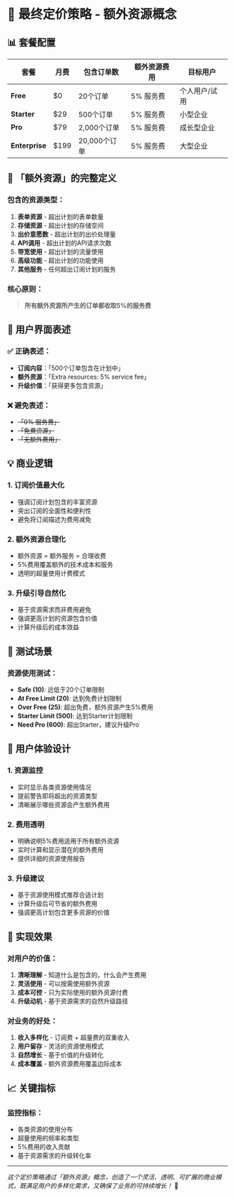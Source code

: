 # 🎯 最终定价策略 - 额外资源概念

## 📊 套餐配置

| 套餐 | 月费 | 包含订单数 | 额外资源费用 | 目标用户 |
|------|------|------------|--------------|----------|
| **Free** | $0 | 20个订单 | 5% 服务费 | 个人用户/试用 |
| **Starter** | $29 | 500个订单 | 5% 服务费 | 小型企业 |
| **Pro** | $79 | 2,000个订单 | 5% 服务费 | 成长型企业 |
| **Enterprise** | $199 | 20,000个订单 | 5% 服务费 | 大型企业 |

## 🔧 「额外资源」的完整定义

### 包含的资源类型：
1. **表单资源** - 超出计划的表单数量
2. **存储资源** - 超出计划的存储空间
3. **出价意愿数** - 超出计划的出价处理量
4. **API调用** - 超出计划的API请求次数
5. **带宽使用** - 超出计划的流量使用
6. **高级功能** - 超出计划的功能使用
7. **其他服务** - 任何超出订阅计划的服务

### 核心原则：
> **所有额外资源所产生的订单都收取5%的服务费**

## 🎨 用户界面表述

### ✅ 正确表述：
- **订阅内容**：「500个订单包含在计划中」
- **额外资源**：「Extra resources: 5% service fee」
- **升级价值**：「获得更多包含资源」

### ❌ 避免表述：
- ~~「0% 服务费」~~
- ~~「免费资源」~~
- ~~「无额外费用」~~

## 💡 商业逻辑

### 1. **订阅价值最大化**
- 强调订阅计划包含的丰富资源
- 突出订阅的全面性和便利性
- 避免将订阅描述为费用减免

### 2. **额外资源合理化**
- 额外资源 = 额外服务 = 合理收费
- 5%费用覆盖额外的技术成本和服务
- 透明的超量使用计费模式

### 3. **升级引导自然化**
- 基于资源需求而非费用避免
- 强调更高计划的资源包含价值
- 计算升级后的成本效益

## 🧪 测试场景

### 资源使用测试：
- **Safe (10)**: 远低于20个订单限制
- **At Free Limit (20)**: 达到免费计划限制
- **Over Free (25)**: 超出免费，额外资源产生5%费用
- **Starter Limit (500)**: 达到Starter计划限制
- **Need Pro (600)**: 超出Starter，建议升级Pro

## 🎯 用户体验设计

### 1. **资源监控**
- 实时显示各类资源使用情况
- 提前警告即将超出的资源类型
- 清晰展示哪些资源会产生额外费用

### 2. **费用透明**
- 明确说明5%费用适用于所有额外资源
- 实时计算和显示潜在的额外费用
- 提供详细的资源使用报告

### 3. **升级建议**
- 基于资源使用模式推荐合适计划
- 计算升级后可节省的额外费用
- 强调更高计划包含更多资源的价值

## 🚀 实现效果

### 对用户的价值：
1. **清晰理解** - 知道什么是包含的，什么会产生费用
2. **灵活使用** - 可以按需使用额外资源
3. **成本可控** - 只为实际使用的额外资源付费
4. **升级动机** - 基于资源需求的自然升级路径

### 对业务的好处：
1. **收入多样化** - 订阅费 + 超量费的双重收入
2. **用户留存** - 灵活的资源使用模式
3. **自然增长** - 基于价值的升级转化
4. **成本覆盖** - 额外资源费用覆盖边际成本

## 📈 关键指标

### 监控指标：
- 各类资源的使用分布
- 超量使用的频率和类型
- 5%费用的收入贡献
- 基于资源需求的升级转化率

---

*这个定价策略通过「额外资源」概念，创造了一个灵活、透明、可扩展的商业模式，既满足用户的多样化需求，又确保了业务的可持续增长！* 🎉